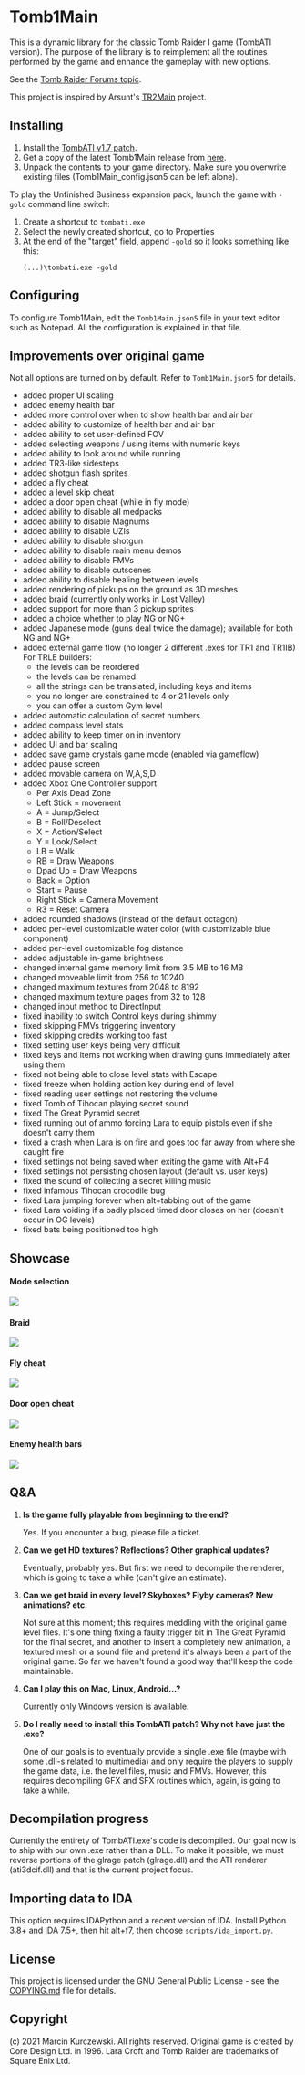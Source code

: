 # Tomb1Main

This is a dynamic library for the classic Tomb Raider I game (TombATI version).
The purpose of the library is to reimplement all the routines performed by the
game and enhance the gameplay with new options.

See the [Tomb Raider Forums
topic](https://www.tombraiderforums.com/showthread.php?p=8286101).

This project is inspired by Arsunt's
[TR2Main](https://github.com/Arsunt/TR2Main/) project.

## Installing

1. Install the [TombATI v1.7 patch](http://www.glidos.net/tombati.html).
2. Get a copy of the latest Tomb1Main release from
    [here](https://github.com/rr-/Tomb1Main/releases).
3. Unpack the contents to your game directory. Make sure you overwrite existing
    files (Tomb1Main_config.json5 can be left alone).

To play the Unfinished Business expansion pack, launch the game with `-gold`
command line switch:

1. Create a shortcut to `tombati.exe`
2. Select the newly created shortcut, go to Properties
3. At the end of the "target" field, append `-gold` so it looks something like
    this:
    ```
    (...)\tombati.exe -gold
    ```

## Configuring

To configure Tomb1Main, edit the `Tomb1Main.json5` file in your text editor
such as Notepad. All the configuration is explained in that file.

## Improvements over original game

Not all options are turned on by default. Refer to `Tomb1Main.json5` for details.

- added proper UI scaling
- added enemy health bar
- added more control over when to show health bar and air bar
- added ability to customize of health bar and air bar
- added ability to set user-defined FOV
- added selecting weapons / using items with numeric keys
- added ability to look around while running
- added TR3-like sidesteps
- added shotgun flash sprites
- added a fly cheat
- added a level skip cheat
- added a door open cheat (while in fly mode)
- added ability to disable all medpacks
- added ability to disable Magnums
- added ability to disable UZIs
- added ability to disable shotgun
- added ability to disable main menu demos
- added ability to disable FMVs
- added ability to disable cutscenes
- added ability to disable healing between levels
- added rendering of pickups on the ground as 3D meshes
- added braid (currently only works in Lost Valley)
- added support for more than 3 pickup sprites
- added a choice whether to play NG or NG+
- added Japanese mode (guns deal twice the damage); available for both NG and NG+
- added external game flow (no longer 2 different .exes for TR1 and TR1IB)
    For TRLE builders:
    - the levels can be reordered
    - the levels can be renamed
    - all the strings can be translated, including keys and items
    - you no longer are constrained to 4 or 21 levels only
    - you can offer a custom Gym level
- added automatic calculation of secret numbers
- added compass level stats
- added ability to keep timer on in inventory
- added UI and bar scaling
- added save game crystals game mode (enabled via gameflow)
- added pause screen
- added movable camera on W,A,S,D
- added Xbox One Controller support
    - Per Axis Dead Zone
    - Left Stick = movement
    - A = Jump/Select
    - B = Roll/Deselect
    - X = Action/Select
    - Y = Look/Select
    - LB = Walk
    - RB = Draw Weapons
    - Dpad Up = Draw Weapons
    - Back = Option
    - Start = Pause
    - Right Stick = Camera Movement
    - R3 = Reset Camera
- added rounded shadows (instead of the default octagon)
- added per-level customizable water color (with customizable blue component)
- added per-level customizable fog distance
- added adjustable in-game brightness
- changed internal game memory limit from 3.5 MB to 16 MB
- changed moveable limit from 256 to 10240
- changed maximum textures from 2048 to 8192
- changed maximum texture pages from 32 to 128
- changed input method to DirectInput
- fixed inability to switch Control keys during shimmy
- fixed skipping FMVs triggering inventory
- fixed skipping credits working too fast
- fixed setting user keys being very difficult
- fixed keys and items not working when drawing guns immediately after using them
- fixed not being able to close level stats with Escape
- fixed freeze when holding action key during end of level
- fixed reading user settings not restoring the volume
- fixed Tomb of Tihocan playing secret sound
- fixed The Great Pyramid secret
- fixed running out of ammo forcing Lara to equip pistols even if she doesn't carry them
- fixed a crash when Lara is on fire and goes too far away from where she caught fire
- fixed settings not being saved when exiting the game with Alt+F4
- fixed settings not persisting chosen layout (default vs. user keys)
- fixed the sound of collecting a secret killing music
- fixed infamous Tihocan crocodile bug
- fixed Lara jumping forever when alt+tabbing out of the game
- fixed Lara voiding if a badly placed timed door closes on her (doesn't occur in OG levels)
- fixed bats being positioned too high

## Showcase

#### Mode selection

![](docs/showcase1.jpg)

#### Braid

![](docs/showcase2.jpg)

#### Fly cheat

![](docs/showcase3.jpg)

#### Door open cheat

![](docs/showcase4.jpg)

#### Enemy health bars

![](docs/showcase5.jpg)

## Q&A

1. **Is the game fully playable from beginning to the end?**

    Yes. If you encounter a bug, please file a ticket.

2. **Can we get HD textures? Reflections? Other graphical updates?**

    Eventually, probably yes. But first we need to decompile the renderer,
    which is going to take a while (can't give an estimate).

3. **Can we get braid in every level? Skyboxes? Flyby cameras? New animations? etc.**

    Not sure at this moment; this requires meddling with the original game
    level files. It's one thing fixing a faulty trigger bit in The Great
    Pyramid for the final secret, and another to insert a completely new
    animation, a textured mesh or a sound file and pretend it's always been a
    part of the original game. So far we haven't found a good way that'll keep
    the code maintainable.

4. **Can I play this on Mac, Linux, Android...?**

    Currently only Windows version is available.

5. **Do I really need to install this TombATI patch? Why not have just the .exe?**

    One of our goals is to eventually provide a single .exe file (maybe with
    some .dll-s related to multimedia) and only require the players to supply
    the game data, i.e. the level files, music and FMVs. However, this requires
    decompiling GFX and SFX routines which, again, is going to take a while.

## Decompilation progress

Currently the entirety of TombATI.exe's code is decompiled. Our goal now is to
ship with our own .exe rather than a DLL. To make it possible, we must reverse
portions of the glrage patch (glrage.dll) and the ATI renderer (ati3dcif.dll)
and that is the current project focus.

## Importing data to IDA

This option requires IDAPython and a recent version of IDA. Install Python 3.8+
and IDA 7.5+, then hit alt+f7, then choose `scripts/ida_import.py`.

## License

This project is licensed under the GNU General Public License - see the
[COPYING.md](COPYING.md) file for details.

## Copyright

(c) 2021 Marcin Kurczewski. All rights reserved. Original game is created by
Core Design Ltd. in 1996. Lara Croft and Tomb Raider are trademarks of Square
Enix Ltd.
